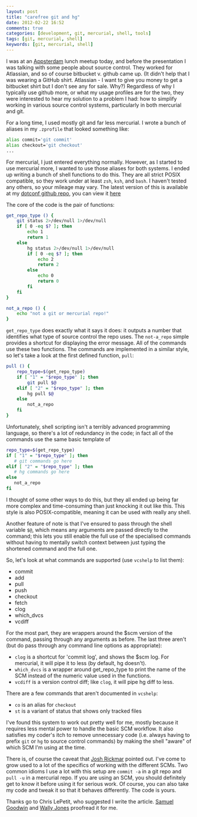 ```yaml
---
layout: post
title: "carefree git and hg"
date: 2012-02-22 16:52
comments: true
categories: [development, git, mercurial, shell, tools]
tags: [git, mercurial, shell]
keywords: [git, mercurial, shell]
---
```


I was at an [Appsterdam](http://www.appsterdam.rs) lunch meetup today, and
before the presentation I was talking with some people about source control.
They worked for Atlassian, and so of course bitbucket v. github came up.
(It didn't help that I was wearing a GitHub shirt. Atlassian - I want to give
you money to get a bitbucket shirt but I don't see any for sale. Why?)
Regardless of why I typically use github more, or what my usage profiles are
for the two, they were interested to hear my solution to a problem I had:
how to simplify working in various source control systems, particularly in
both mercurial and git.

For a long time, I used mostly git and far less mercurial. I wrote a bunch
of aliases in my `.zprofile` that looked something like:

```bash
alias commit='git commit'
alias checkout='git checkout'
...
```

For mercurial, I just entered everything normally. However, as I started to
use mercurial more, I wanted to use those aliases for both systems. I ended
up writing a bunch of shell functions to do this. They are all strict POSIX
compatible, so they work under at least `zsh`, `ksh`, and `bash`. I haven't
tested any others, so your mileage may vary. The latest version of this is
available at my [dotconf github repo](https://github.com/kisom/dotconf), you
can view it [here](https://github.com/kisom/dotconf/blob/master/.sourcecon.zsh)

The core of the code is the pair of functions:

```bash
get_repo_type () {
    git status 2>/dev/null 1>/dev/null
    if [ 0 -eq $? ]; then
        echo 1
        return 1
    else
        hg status 2>/dev/null 1>/dev/null
        if [ 0 -eq $? ]; then
            echo 2
            return 2
        else
            echo 0
            return 0
        fi
    fi
}

not_a_repo () {
    echo "not a git or mercurial repo!"
}
```

`get_repo_type` does exactly what it says it does: it outputs a number that
identifies what type of source control the repo uses. The `not-a_repo`
simple provides a shortcut for displaying the error message. All of the
commands use these two functions. The commands are implemented in a similar
style, so let's take a look at the first defined function, `pull`:

```bash
pull () {
    repo_type=$(get_repo_type)
    if [ "1" = "$repo_type" ]; then
        git pull $@
    elif [ "2" = "$repo_type" ]; then
        hg pull $@
    else
        not_a_repo
    fi
}
```

Unfortunately, shell scripting isn't a terribly advanced programming language,
so there's a lot of redundancy in the code; in fact all of the commands use the
same basic template of 

```bash
repo_type=$(get_repo_type)
if [ "1" = "$repo_type" ]; then
   # git commands go here
elif [ "2" = "$repo_type" ]; then
   # hg commands go here
else
   not_a_repo
fi
```

I thought of some other ways to do this, but they all ended up being far more
complex and time-consuming than just knocking it out like this. This style is
also POSIX-compatible, meaning it can be used with really any shell. 

Another feature of note is that I've ensured to pass through the shell variable
`$@`, which means any arguments are passed directly to the command; this lets
you still enable the full use of the specialised commands without having to
mentally switch context between just typing the shortened command and the full
one.

So, let's look at what commands are supported (use `vcshelp` to list them):

* commit
* add
* pull
* push
* checkout
* fetch
* clog
* which_dvcs
* vcdiff

For the most part, they are wrappers around the $scm version of the command,
passing through any arguments as before. The last three aren't (but do pass
through any command line options as appropriate):

* `clog` is a shortcut for 'commit log', and shows the $scm log. For mercurial,
it will pipe it to less (by default, hg doesn't).
* `which_dvcs` is a wrapper around get_repo_type to print the name of the SCM
instead of the numeric value used in the functions.
* `vcdiff` is a version control diff; like `clog`, it will pipe hg diff to less.

There are a few commands that aren't documented in `vcshelp`:
* `co` is an alias for `checkout`
* `st` is a variant of status that shows only tracked files

I've found this system to work out pretty well for me, mostly because it 
requires less mental power to handle the basic SCM workflow. It also satisfies
my coder's itch to remove unnecessary code (i.e. always having to prefix `git`
or `hg` to source control commands) by making the shell "aware" of which SCM
I'm using at the time.

There is, of course the caveat that [Josh Rickmar](http://jrick.devio.us)
pointed out. I've come to grow used to a lot of the specifics of working
with the different SCMs. Two common idioms I use a lot with this setup are
`commit -a` in a git repo and `pull -u` in a mercurial repo. If you are using
an SCM, you should definitely get to know it before using it for serious
work. Of course, you can also take my code and tweak it so that it behaves
differently. The code is yours.

Thanks go to Chris LePetit, who suggested I write the article. 
[Samuel Goodwin](http://samuelgoodwin.tumblr.com) and 
[Wally Jones](https://twitter.com/imwally) proofread it for me.
